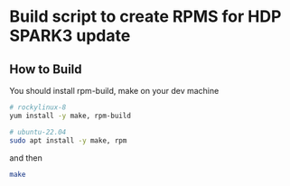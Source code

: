 Build script to create RPMS for HDP SPARK3 update
==================================================================

## How to Build

You should install rpm-build, make on your dev machine


```bash
# rockylinux-8
yum install -y make, rpm-build
```

```bash
# ubuntu-22.04
sudo apt install -y make, rpm
```
and then

```bash
make
```
